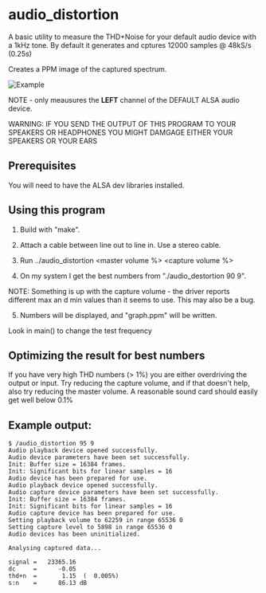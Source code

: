 # audio_distortion
A basic utility to measure the THD+Noise for your default audio device with a 1kHz tone. By default it generates and cptures 12000 samples @ 48kS/s (0.25s)

Creates a PPM image of the captured spectrum.

![Example](https://github.com/hamsternz/audio_distortion/blob/main/example.png)

NOTE - only meausures the **LEFT** channel of the DEFAULT ALSA audio device.

WARNING: IF YOU SEND THE OUTPUT OF THIS PROGRAM TO YOUR SPEAKERS OR HEADPHONES YOU
MIGHT DAMGAGE EITHER YOUR SPEAKERS OR YOUR EARS

## Prerequisites

You will need to have the ALSA dev libraries installed.

## Using this program

1. Build with "make".

2. Attach a cable between line out to line in. Use a stereo cable.

3. Run ../audio_distortion <master volume %> <capture volume %>

4. On my system I get the best numbers from "./audio_destortion 90 9".

NOTE: Something is up with the capture volume - the driver reports different max an
d min values than it seems to use. This may also be a bug. 

5. Numbers will be displayed, and "graph.ppm" will be written.

Look in main() to change the test frequency

## Optimizing the result for best numbers

If you have very high THD numbers (> 1%) you are either overdriving the output or input.
Try reducing the capture volume, and if that doesn't help, also try reducing the master
volume. A reasonable sound card should easily get well below 0.1%

## Example output:

    $ /audio_distortion 95 9
    Audio playback device opened successfully.
    Audio device parameters have been set successfully.
    Init: Buffer size = 16384 frames.
    Init: Significant bits for linear samples = 16
    Audio device has been prepared for use.
    Audio playback device opened successfully.
    Audio capture device parameters have been set successfully.
    Init: Buffer size = 16384 frames.
    Init: Significant bits for linear samples = 16
    Audio capture device has been prepared for use.
    Setting playback volume to 62259 in range 65536 0
    Setting capture level to 5898 in range 65536 0
    Audio devices has been uninitialized.
    
    Analysing captured data...
    
    signal =   23365.16
    dc     =      -0.05
    thd+n  =       1.15  (  0.005%)
    s:n    =      86.13 dB

